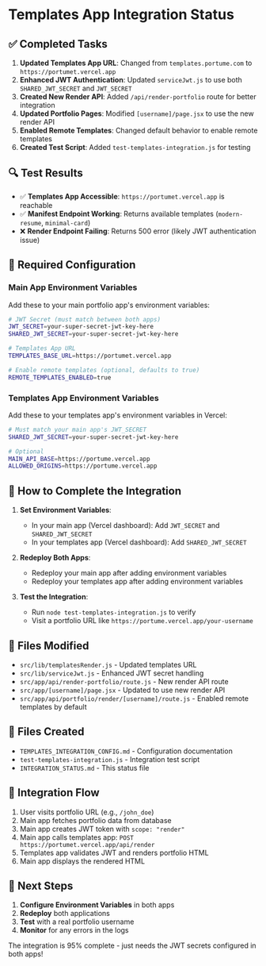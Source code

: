 # Templates App Integration Status

## ✅ Completed Tasks

1. **Updated Templates App URL**: Changed from `templates.portume.com` to `https://portumet.vercel.app`
2. **Enhanced JWT Authentication**: Updated `serviceJwt.js` to use both `SHARED_JWT_SECRET` and `JWT_SECRET`
3. **Created New Render API**: Added `/api/render-portfolio` route for better integration
4. **Updated Portfolio Pages**: Modified `[username]/page.jsx` to use the new render API
5. **Enabled Remote Templates**: Changed default behavior to enable remote templates
6. **Created Test Script**: Added `test-templates-integration.js` for testing

## 🔍 Test Results

- ✅ **Templates App Accessible**: `https://portumet.vercel.app` is reachable
- ✅ **Manifest Endpoint Working**: Returns available templates (`modern-resume`, `minimal-card`)
- ❌ **Render Endpoint Failing**: Returns 500 error (likely JWT authentication issue)

## 🔧 Required Configuration

### Main App Environment Variables
Add these to your main portfolio app's environment variables:

```bash
# JWT Secret (must match between both apps)
JWT_SECRET=your-super-secret-jwt-key-here
SHARED_JWT_SECRET=your-super-secret-jwt-key-here

# Templates App URL
TEMPLATES_BASE_URL=https://portumet.vercel.app

# Enable remote templates (optional, defaults to true)
REMOTE_TEMPLATES_ENABLED=true
```

### Templates App Environment Variables
Add these to your templates app's environment variables in Vercel:

```bash
# Must match your main app's JWT_SECRET
SHARED_JWT_SECRET=your-super-secret-jwt-key-here

# Optional
MAIN_API_BASE=https://portume.vercel.app
ALLOWED_ORIGINS=https://portume.vercel.app
```

## 🚀 How to Complete the Integration

1. **Set Environment Variables**:
   - In your main app (Vercel dashboard): Add `JWT_SECRET` and `SHARED_JWT_SECRET`
   - In your templates app (Vercel dashboard): Add `SHARED_JWT_SECRET`

2. **Redeploy Both Apps**:
   - Redeploy your main app after adding environment variables
   - Redeploy your templates app after adding environment variables

3. **Test the Integration**:
   - Run `node test-templates-integration.js` to verify
   - Visit a portfolio URL like `https://portume.vercel.app/your-username`

## 📁 Files Modified

- `src/lib/templatesRender.js` - Updated templates URL
- `src/lib/serviceJwt.js` - Enhanced JWT secret handling
- `src/app/api/render-portfolio/route.js` - New render API route
- `src/app/[username]/page.jsx` - Updated to use new render API
- `src/app/api/portfolio/render/[username]/route.js` - Enabled remote templates by default

## 📁 Files Created

- `TEMPLATES_INTEGRATION_CONFIG.md` - Configuration documentation
- `test-templates-integration.js` - Integration test script
- `INTEGRATION_STATUS.md` - This status file

## 🔄 Integration Flow

1. User visits portfolio URL (e.g., `/john_doe`)
2. Main app fetches portfolio data from database
3. Main app creates JWT token with `scope: "render"`
4. Main app calls templates app: `POST https://portumet.vercel.app/api/render`
5. Templates app validates JWT and renders portfolio HTML
6. Main app displays the rendered HTML

## 🎯 Next Steps

1. **Configure Environment Variables** in both apps
2. **Redeploy** both applications
3. **Test** with a real portfolio username
4. **Monitor** for any errors in the logs

The integration is 95% complete - just needs the JWT secrets configured in both apps!
